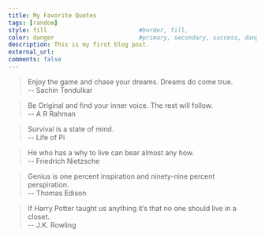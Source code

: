 ```yaml
---
title: My Favorite Quotes
tags: [random]
style: fill                          #border, fill, 
color: danger                        #primary, secondary, success, danger, warning, info, light, dark
description: This is my first blog post.
external_url: 
comments: false
---
```


> Enjoy the game and chase your dreams. Dreams do come true.
>   <br> -- Sachin Tendulkar


> Be Original and find your inner voice. The rest will follow.
>   <br> -- A R Rahman

> Survival is a state of mind.
>   <br> -- Life of Pi

> He who has a why to live can bear almost any how.
>   <br> -- Friedrich Nietzsche

> Genius is one percent inspiration and ninety-nine percent perspiration.
>   <br> -- Thomas Edison

> If Harry Potter taught us anything it’s that no one should live in a closet.
>   <br> -- J.K. Rowling
